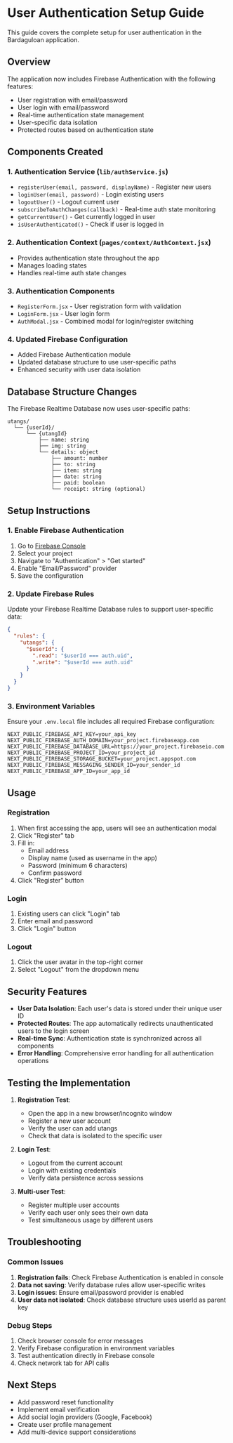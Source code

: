 # User Authentication Setup Guide

This guide covers the complete setup for user authentication in the Bardaguloan application.

## Overview

The application now includes Firebase Authentication with the following features:
- User registration with email/password
- User login with email/password
- Real-time authentication state management
- User-specific data isolation
- Protected routes based on authentication state

## Components Created

### 1. Authentication Service (`lib/authService.js`)
- `registerUser(email, password, displayName)` - Register new users
- `loginUser(email, password)` - Login existing users
- `logoutUser()` - Logout current user
- `subscribeToAuthChanges(callback)` - Real-time auth state monitoring
- `getCurrentUser()` - Get currently logged in user
- `isUserAuthenticated()` - Check if user is logged in

### 2. Authentication Context (`pages/context/AuthContext.jsx`)
- Provides authentication state throughout the app
- Manages loading states
- Handles real-time auth state changes

### 3. Authentication Components
- `RegisterForm.jsx` - User registration form with validation
- `LoginForm.jsx` - User login form
- `AuthModal.jsx` - Combined modal for login/register switching

### 4. Updated Firebase Configuration
- Added Firebase Authentication module
- Updated database structure to use user-specific paths
- Enhanced security with user data isolation

## Database Structure Changes

The Firebase Realtime Database now uses user-specific paths:
```
utangs/
  └── {userId}/
      └── {utangId}
          ├── name: string
          ├── img: string
          └── details: object
              ├── amount: number
              ├── to: string
              ├── item: string
              ├── date: string
              ├── paid: boolean
              └── receipt: string (optional)
```

## Setup Instructions

### 1. Enable Firebase Authentication
1. Go to [Firebase Console](https://console.firebase.google.com)
2. Select your project
3. Navigate to "Authentication" > "Get started"
4. Enable "Email/Password" provider
5. Save the configuration

### 2. Update Firebase Rules
Update your Firebase Realtime Database rules to support user-specific data:

```json
{
  "rules": {
    "utangs": {
      "$userId": {
        ".read": "$userId === auth.uid",
        ".write": "$userId === auth.uid"
      }
    }
  }
}
```

### 3. Environment Variables
Ensure your `.env.local` file includes all required Firebase configuration:
```
NEXT_PUBLIC_FIREBASE_API_KEY=your_api_key
NEXT_PUBLIC_FIREBASE_AUTH_DOMAIN=your_project.firebaseapp.com
NEXT_PUBLIC_FIREBASE_DATABASE_URL=https://your_project.firebaseio.com
NEXT_PUBLIC_FIREBASE_PROJECT_ID=your_project_id
NEXT_PUBLIC_FIREBASE_STORAGE_BUCKET=your_project.appspot.com
NEXT_PUBLIC_FIREBASE_MESSAGING_SENDER_ID=your_sender_id
NEXT_PUBLIC_FIREBASE_APP_ID=your_app_id
```

## Usage

### Registration
1. When first accessing the app, users will see an authentication modal
2. Click "Register" tab
3. Fill in:
   - Email address
   - Display name (used as username in the app)
   - Password (minimum 6 characters)
   - Confirm password
4. Click "Register" button

### Login
1. Existing users can click "Login" tab
2. Enter email and password
3. Click "Login" button

### Logout
1. Click the user avatar in the top-right corner
2. Select "Logout" from the dropdown menu

## Security Features

- **User Data Isolation**: Each user's data is stored under their unique user ID
- **Protected Routes**: The app automatically redirects unauthenticated users to the login screen
- **Real-time Sync**: Authentication state is synchronized across all components
- **Error Handling**: Comprehensive error handling for all authentication operations

## Testing the Implementation

1. **Registration Test**:
   - Open the app in a new browser/incognito window
   - Register a new user account
   - Verify the user can add utangs
   - Check that data is isolated to the specific user

2. **Login Test**:
   - Logout from the current account
   - Login with existing credentials
   - Verify data persistence across sessions

3. **Multi-user Test**:
   - Register multiple user accounts
   - Verify each user only sees their own data
   - Test simultaneous usage by different users

## Troubleshooting

### Common Issues

1. **Registration fails**: Check Firebase Authentication is enabled in console
2. **Data not saving**: Verify database rules allow user-specific writes
3. **Login issues**: Ensure email/password provider is enabled
4. **User data not isolated**: Check database structure uses userId as parent key

### Debug Steps

1. Check browser console for error messages
2. Verify Firebase configuration in environment variables
3. Test authentication directly in Firebase console
4. Check network tab for API calls

## Next Steps

- Add password reset functionality
- Implement email verification
- Add social login providers (Google, Facebook)
- Create user profile management
- Add multi-device support considerations